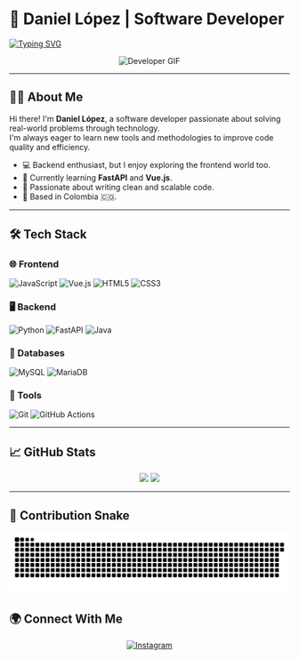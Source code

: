 # 🚀 Daniel López | Software Developer

[![Typing SVG](https://readme-typing-svg.herokuapp.com?font=Fira+Code&size=22&pause=1000&color=10B981&width=500&lines=Building+Practical+Solutions+with+Code;Passionate+about+Learning+and+Improving;Let's+solve+real+world+problems)](https://git.io/typing-svg)

<div align="center">
  <img src="https://media1.tenor.com/m/79djON9nNhMAAAAd/0001.gif" width="200" alt="Developer GIF">
</div>

---

## 🙋‍♂️ About Me

Hi there! I'm **Daniel López**, a software developer passionate about solving real-world problems through technology.  
I'm always eager to learn new tools and methodologies to improve code quality and efficiency.

- 💻 Backend enthusiast, but I enjoy exploring the frontend world too.
- 🌱 Currently learning **FastAPI** and **Vue.js**.
- 🚀 Passionate about writing clean and scalable code.
- 📍 Based in Colombia 🇨🇴.

---

## 🛠️ Tech Stack

### 🌐 Frontend
![JavaScript](https://img.shields.io/badge/-JavaScript-F7DF1E?style=for-the-badge&logo=javascript&logoColor=black)
![Vue.js](https://img.shields.io/badge/Vue.js-35495E?style=for-the-badge&logo=vuedotjs&logoColor=4FC08D)
![HTML5](https://img.shields.io/badge/HTML5-E34F26?style=for-the-badge&logo=html5&logoColor=white)
![CSS3](https://img.shields.io/badge/CSS3-1572B6?style=for-the-badge&logo=css3&logoColor=white)

### 🖥️ Backend
![Python](https://img.shields.io/badge/Python-3776AB?style=for-the-badge&logo=python&logoColor=white)
![FastAPI](https://img.shields.io/badge/FastAPI-05998B?style=for-the-badge&logo=fastapi&logoColor=white)
![Java](https://img.shields.io/badge/Java-ED8B00?style=for-the-badge&logo=openjdk&logoColor=white)

### 💽 Databases
![MySQL](https://img.shields.io/badge/MySQL-005C84?style=for-the-badge&logo=mysql&logoColor=white)
![MariaDB](https://img.shields.io/badge/MariaDB-003545?style=for-the-badge&logo=mariadb&logoColor=white)

### 🧰 Tools
![Git](https://img.shields.io/badge/Git-F05033?style=for-the-badge&logo=git&logoColor=white)
![GitHub Actions](https://img.shields.io/badge/GitHub%20Actions-2088FF?style=for-the-badge&logo=githubactions&logoColor=white)

---

## 📈 GitHub Stats

<div align="center">
  <img src="https://github-readme-stats.vercel.app/api?username=Aiskiub&show_icons=true&theme=gruvbox&hide_border=true" width="450"/>
  <img src="https://github-readme-stats.vercel.app/api/top-langs/?username=Aiskiub&layout=compact&theme=gruvbox&hide_border=true" width="350"/>
</div>

---

## 🐍 Contribution Snake

<picture>
  <source media="(prefers-color-scheme: dark)" srcset="https://raw.githubusercontent.com/Aiskiub/Aiskiub/output/snake-dark.svg" />
  <source media="(prefers-color-scheme: light)" srcset="https://raw.githubusercontent.com/Aiskiub/Aiskiub/output/snake.svg" />
  <img alt="GitHub Contribution Snake" src="https://raw.githubusercontent.com/Aiskiub/Aiskiub/output/snake.svg" />
</picture>

## 🌍 Connect With Me

<div align="center">
  <a href="https://www.instagram.com/not._.dan1/">
    <img src="https://img.shields.io/badge/Instagram-E4405F?style=for-the-badge&logo=instagram&logoColor=white" alt="Instagram"/>
  </a>
</div>
